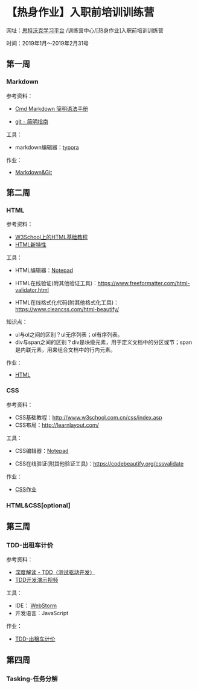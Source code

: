 # 【热身作业】入职前培训训练营

网址：[思特沃克学习平台](https://school.thoughtworks.cn/) /训练营中心/[热身作业]入职前培训训练营

时间：2019年1月～2019年2月31号



## 第一周

### Markdown

参考资料：

- [Cmd Markdown 简明语法手册](https://www.zybuluo.com/mdeditor?url=https://www.zybuluo.com/static/editor/md-help.markdown)

- [git - 简明指南](http://rogerdudler.github.io/git-guide/index.zh.html)

工具：

- markdown编辑器：[typora](https://typora.io/)

作业：

- [Markdown&Git](./homework/homework1.md)

  

## 第二周

### HTML

参考资料：

- [W3School上的HTML基础教程](http://www.w3school.com.cn/html/index.asp)
- [HTML新特性](http://www.w3school.com.cn/html5/index.asp)

工具：

- HTML编辑器：[Notepad](https://notepad-plus-plus.org/)

- HTML在线验证(附其他验证工具)：<https://www.freeformatter.com/html-validator.html>
- HTML在线格式化代码(附其他格式化工具)：<https://www.cleancss.com/html-beautify/>

知识点：

- ul与ol之间的区别？ul无序列表；ol有序列表。
- div与span之间的区别？div是块级元素，用于定义文档中的分区或节；span是内联元素，用来组合文档中的行内元素。

作业：

- [HTML](./homework/homework2_1.html)

### CSS

参考资料：

- CSS基础教程：<http://www.w3school.com.cn/css/index.asp>
- CSS布局：<http://learnlayout.com/>

工具：

- CSS编辑器：[Notepad](https://notepad-plus-plus.org/)

- CSS在线验证(附其他验证工具)：<https://codebeautify.org/cssvalidate>

作业：

- [CSS作业](./homework/homework2_2.html)

### HTML&CSS[optional]



## 第三周

### TDD-出租车计价

参考资料：

- [深度解读 - TDD（测试驱动开发）](https://www.jianshu.com/p/62f16cd4fef3)
- [TDD开发演示视频](https://www.bilibili.com/video/av9208705/)

工具：

- IDE： [WebStorm](https://www.jetbrains.com/webstorm/)
- 开发语言：JavaScript

作业：

- [TDD-出租车计价](./homework/homework3) 



## 第四周

### Tasking-任务分解



